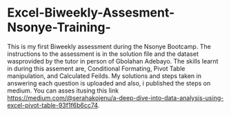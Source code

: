 # Excel-Biweekly-Assesment-Nsonye-Training-
This is my first Biweekly assessment during the Nsonye Bootcamp. 
The instructions to the assessment is in the solution file and the dataset wasprovided by the tutor in person of Gbolahan Adebayo.
The skills learnt in during this assement are, Conditional Formating, Pivot Table manipulation, and Calculated Feilds.
My solutions and steps taken in answering each question is uploaded and also, i published the steps on medium. You can asses itusing this link https://medium.com/@serahakojenu/a-deep-dive-into-data-analysis-using-excel-pivot-table-93f1f6b6cc74.

